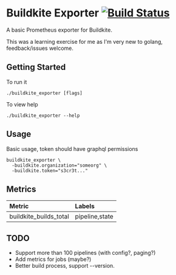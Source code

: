 # Buildkite Exporter [![Build Status](https://travis-ci.org/smithamax/buildkite_exporter.svg?branch=master)](https://travis-ci.org/smithamax/buildkite_exporter)

A basic Prometheus exporter for Buildkite.

This was a learning exercise for me as I'm very new to golang, feedback/issues welcome.

## Getting Started

To run it

```
./buildkite_exporter [flags]
```

To view help

```
./buildkite_exporter --help
```

## Usage

Basic usage, token should have graphql permissions

```
buildkite_exporter \
  -buildkite.organization="someorg" \
  -buildkite.token="s3cr3t..."
```

## Metrics

| Metric                 | Labels         |
|:-----------------------|:---------------|
| buildkite_builds_total | pipeline,state |

## TODO

-   Support more than 100 pipelines (with config?, paging?)
-   Add metrics for jobs (maybe?)
-   Better build process, support --version.
